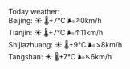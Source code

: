 Today weather:  
Beijing: ☀️   🌡️+7°C 🌬️↗0km/h  
Tianjin: ☀️   🌡️+7°C 🌬️↑11km/h  
Shijiazhuang: ☀️   🌡️+9°C 🌬️↘8km/h  
Tangshan: ☀️   🌡️+7°C 🌬️↖6km/h  
